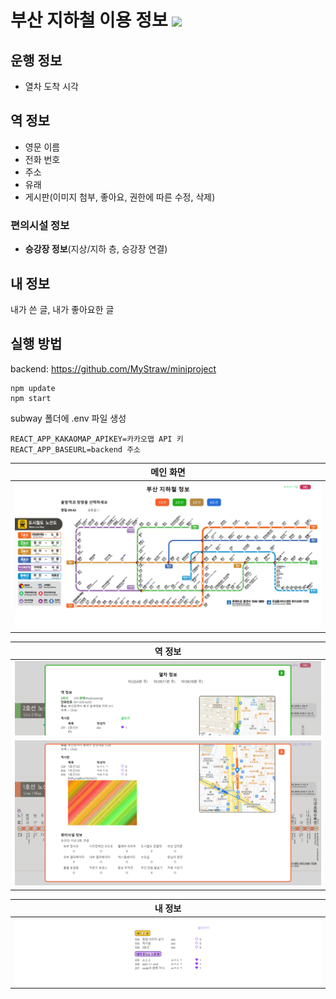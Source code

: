 # 부산 지하철 이용 정보 <img src="https://img.shields.io/badge/React-61DAFB?style=flat&logo=React&logoColor=black" />
## 운행 정보
- 열차 도착 시각
## 역 정보
- 영문 이름
- 전화 번호
- 주소
- 유래
- 게시판(이미지 첨부, 좋아요, 권한에 따른 수정, 삭제)
### 편의시설 정보
- <strong>승강장 정보</strong>(지상/지하 층, 승강장 연결)
## 내 정보
내가 쓴 글, 내가 좋아요한 글
## 실행 방법
backend: https://github.com/MyStraw/miniproject  
~~~
npm update
npm start
~~~
subway 폴더에 .env 파일 생성
~~~
REACT_APP_KAKAOMAP_APIKEY=카카오맵 API 키
REACT_APP_BASEURL=backend 주소
~~~
| 메인 화면 |
|-----------|
|<img src='img/main.png'>|

| 역 정보 |
|---------|
|<img src='img/info1.png'>|
|<img src='img/info2.png'>|

| 내 정보 |
|---------|
|<img src='img/user.png'>|

